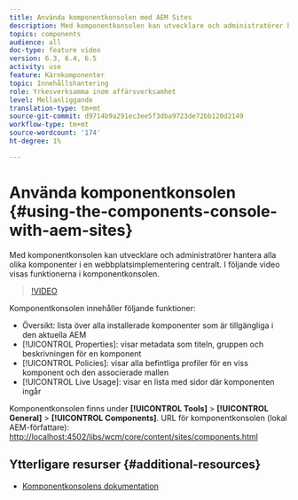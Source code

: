 ```yaml
---
title: Använda komponentkonsolen med AEM Sites
description: Med komponentkonsolen kan utvecklare och administratörer hantera alla olika komponenter i en webbplatsimplementering centralt. I följande video visas funktionerna i komponentkonsolen.
topics: components
audience: all
doc-type: feature video
version: 6.3, 6.4, 6.5
activity: use
feature: Kärnkomponenter
topic: Innehållshantering
role: Yrkesverksamma inom affärsverksamhet
level: Mellanliggande
translation-type: tm+mt
source-git-commit: d9714b9a291ec3ee5f3dba9723de72bb120d2149
workflow-type: tm+mt
source-wordcount: '174'
ht-degree: 1%

---
```



# Använda komponentkonsolen {#using-the-components-console-with-aem-sites}

Med komponentkonsolen kan utvecklare och administratörer hantera alla olika komponenter i en webbplatsimplementering centralt. I följande video visas funktionerna i komponentkonsolen.

>[!VIDEO](https://video.tv.adobe.com/v/17417/?quality=9&learn=on)

Komponentkonsolen innehåller följande funktioner:

* Översikt: lista över alla installerade komponenter som är tillgängliga i den aktuella AEM
* [!UICONTROL Properties]: visar metadata som titeln, gruppen och beskrivningen för en komponent
* [!UICONTROL Policies]: visar alla befintliga profiler för en viss komponent och den associerade mallen
* [!UICONTROL Live Usage]: visar en lista med sidor där komponenten ingår

Komponentkonsolen finns under **[!UICONTROL Tools]** > **[!UICONTROL General]** > **[!UICONTROL Components]**.
URL för komponentkonsolen (lokal AEM-författare): [http://localhost:4502/libs/wcm/core/content/sites/components.html](http://localhost:4502/libs/wcm/core/content/sites/components.html)

## Ytterligare resurser {#additional-resources}

* [Komponentkonsolens dokumentation](https://helpx.adobe.com/experience-manager/6-5/sites/authoring/using/default-components-console.html)
